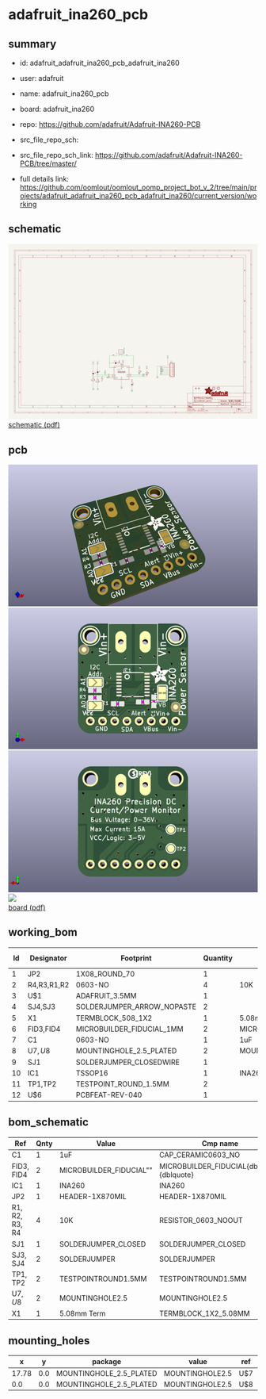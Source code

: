 # adafruit_ina260_pcb
 
## summary 
* id: adafruit_adafruit_ina260_pcb_adafruit_ina260
* user: adafruit
* name: adafruit_ina260_pcb
* board: adafruit_ina260
* repo: https://github.com/adafruit/Adafruit-INA260-PCB



* src_file_repo_sch: 
* src_file_repo_sch_link: https://github.com/adafruit/Adafruit-INA260-PCB/tree/master/
* full details link: https://github.com/oomlout/oomlout_oomp_project_bot_v_2/tree/main/projects/adafruit_adafruit_ina260_pcb_adafruit_ina260/current_version/working  

## schematic  
![](working_schematic_600.png)  
[schematic (pdf)](working_schematic.pdf) 






















## pcb  
![](working_3d_600.png) 
![](working_3d_front_600.png)  
![](working_3d_back_600.png)  
![](working_600.png)  
[board (pdf)](working.pdf)  

## working_bom
| Id | Designator | Footprint | Quantity | Designation | Supplier and ref |  | None | 
| --- | --- | --- | --- | --- | --- | --- | --- | 
| 1 | JP2 | 1X08_ROUND_70 | 1 |  |  |  | [''] | 
| 2 | R4,R3,R1,R2 | 0603-NO | 4 | 10K |  |  | [''] | 
| 3 | U$1 | ADAFRUIT_3.5MM | 1 |  |  |  | [''] | 
| 4 | SJ4,SJ3 | SOLDERJUMPER_ARROW_NOPASTE | 2 |  |  |  | [''] | 
| 5 | X1 | TERMBLOCK_508_1X2 | 1 | 5.08mm Term |  |  | [''] | 
| 6 | FID3,FID4 | MICROBUILDER_FIDUCIAL_1MM | 2 | MICROBUILDER_FIDUCIAL" |  |  | [''] | 
| 7 | C1 | 0603-NO | 1 | 1uF |  |  | [''] | 
| 8 | U$7,U$8 | MOUNTINGHOLE_2.5_PLATED | 2 | MOUNTINGHOLE2.5 |  |  | [''] | 
| 9 | SJ1 | SOLDERJUMPER_CLOSEDWIRE | 1 |  |  |  | [''] | 
| 10 | IC1 | TSSOP16 | 1 | INA260 |  |  | [''] | 
| 11 | TP1,TP2 | TESTPOINT_ROUND_1.5MM | 2 |  |  |  | [''] | 
| 12 | U$6 | PCBFEAT-REV-040 | 1 |  |  |  | [''] | 


## bom_schematic
| Ref | Qnty | Value | Cmp name | Footprint | Description | Vendor | DNP | 
| --- | --- | --- | --- | --- | --- | --- | --- | 
| C1 | 1 | 1uF | CAP_CERAMIC0603_NO | working:0603-NO |  |  |  | 
| FID3, FID4 | 2 | MICROBUILDER_FIDUCIAL"" | MICROBUILDER_FIDUCIAL{dblquote}{dblquote} | working:MICROBUILDER_FIDUCIAL_1MM |  |  |  | 
| IC1 | 1 | INA260 | INA260 | working:TSSOP16 |  |  |  | 
| JP2 | 1 | HEADER-1X870MIL | HEADER-1X870MIL | working:1X08_ROUND_70 |  |  |  | 
| R1, R2, R3, R4 | 4 | 10K | RESISTOR_0603_NOOUT | working:0603-NO |  |  |  | 
| SJ1 | 1 | SOLDERJUMPER_CLOSED | SOLDERJUMPER_CLOSED | working:SOLDERJUMPER_CLOSEDWIRE |  |  |  | 
| SJ3, SJ4 | 2 | SOLDERJUMPER | SOLDERJUMPER | working:SOLDERJUMPER_ARROW_NOPASTE |  |  |  | 
| TP1, TP2 | 2 | TESTPOINTROUND1.5MM | TESTPOINTROUND1.5MM | working:TESTPOINT_ROUND_1.5MM |  |  |  | 
| U$7, U$8 | 2 | MOUNTINGHOLE2.5 | MOUNTINGHOLE2.5 | working:MOUNTINGHOLE_2.5_PLATED |  |  |  | 
| X1 | 1 | 5.08mm Term | TERMBLOCK_1X2_5.08MM | working:TERMBLOCK_508_1X2 |  |  |  | 


## mounting_holes
| x | y | package | value | ref | size | 
| --- | --- | --- | --- | --- | --- | 
| 17.78 | 0.0 | MOUNTINGHOLE_2.5_PLATED | MOUNTINGHOLE2.5 | U$7 | m3 | 
| 0.0 | 0.0 | MOUNTINGHOLE_2.5_PLATED | MOUNTINGHOLE2.5 | U$8 | m3 | 


